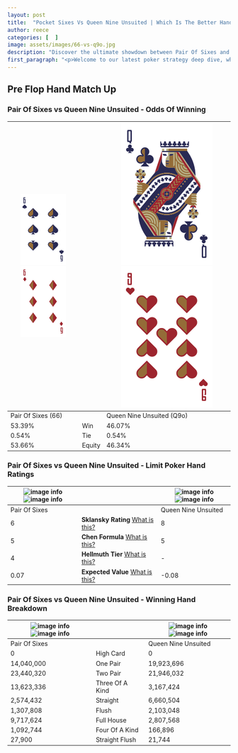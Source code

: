 ```yaml
---
layout: post
title:  "Pocket Sixes Vs Queen Nine Unsuited | Which Is The Better Hand In Poker? A Complete Guide"
author: reece
categories: [  ]
image: assets/images/66-vs-q9o.jpg
description: "Discover the ultimate showdown between Pair Of Sixes and Queen Nine Unsuited in poker! Uncover the odds, strategies, and scenarios where one hand triumphs over the other. Get ready to up your poker game with this thrilling analysis."
first_paragraph: "<p>Welcome to our latest poker strategy deep dive, where we're pitting two distinct hands against each other in a high-stakes showdown: Pair Of Sixes vs Queen Nine Unsuited.</p><p>In the dynamic world of poker, every decision counts, and knowing which hand holds the upper hand is key to your success at the table.</p><p>In this article, we'll dissect these two hands, explore the scenarios where one dominates the other, and equip you with the knowledge to make strategic choices that can tip the odds in your favor.</p><p>Get ready to unravel the intriguing dynamics of these poker hands and elevate your game to new heights.</p>"
---
```




[comment]: # (sp0)

## Pre Flop Hand Match Up

<div class="table hand-ratings" markdown="1"> 



### Pair Of Sixes vs Queen Nine Unsuited - Odds Of Winning


    
| ![image info](assets/images/hand1/6.png) ![image info](assets/images/hand1/6o.png) |  | ![image info](assets/images/hand2/Q.png) ![image info](assets/images/hand2/9o.png) |
| -------- | -------- | -------- |
| Pair Of Sixes (66) |  | Queen Nine Unsuited (Q9o) |
| 53.39% | Win | 46.07% |
| 0.54% | Tie | 0.54% |
| 53.66% | Equity | 46.34% |




[comment]: # (sp1)



### Pair Of Sixes vs Queen Nine Unsuited - Limit Poker Hand Ratings


    
| ![image info](https://www.riverpairs.com/assets/images/hand1/6.png) ![image info](https://www.riverpairs.com/assets/images/hand1/6o.png) |  | ![image info](https://www.riverpairs.com/assets/images/hand2/Q.png) ![image info](https://www.riverpairs.com/assets/images/hand2/9o.png) |
| -------- | -------- | -------- |
| Pair Of Sixes |  | Queen Nine Unsuited |
| 6 | **Sklansky Rating** [What is this?](/sklansky-rating-explained) | 8 |
| 5 | **Chen Formula** [What is this?](/chen-formula-explained) | 5 |
| 4 | **Hellmuth Tier** [What is this?](/Hellmuth-tier-explained) | - |
| 0.07 | **Expected Value** [What is this?](/expected-value-explained) | -0.08 |




[comment]: # (sp2)



### Pair Of Sixes vs Queen Nine Unsuited - Winning Hand Breakdown


    
| ![image info](https://www.riverpairs.com/assets/images/hand1/6.png) ![image info](https://www.riverpairs.com/assets/images/hand1/6o.png) |  | ![image info](https://www.riverpairs.com/assets/images/hand2/Q.png) ![image info](https://www.riverpairs.com/assets/images/hand2/9o.png) |
| -------- | -------- | -------- |
| Pair Of Sixes |  | Queen Nine Unsuited |
| 0 | High Card | 0 |
| 14,040,000 | One Pair | 19,923,696 |
| 23,440,320 | Two Pair | 21,946,032 |
| 13,623,336 | Three Of A Kind | 3,167,424 |
| 2,574,432 | Straight | 6,660,504 |
| 1,307,808 | Flush | 2,103,048 |
| 9,717,624 | Full House | 2,807,568 |
| 1,092,744 | Four Of A Kind | 166,896 |
| 27,900 | Straight Flush | 21,744 |




[comment]: # (sp3)



</div>

[comment]: # (sp4)



[comment]: # (sp5)

